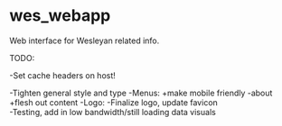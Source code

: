 wes_webapp
==========

Web interface for Wesleyan related info.

TODO:

-Set cache headers on host!

-Tighten general style and type 
-Menus:
	+make mobile friendly
-about
	+flesh out content
-Logo:
	-Finalize logo, update favicon	
-Testing, add in low bandwidth/still loading data visuals 
 